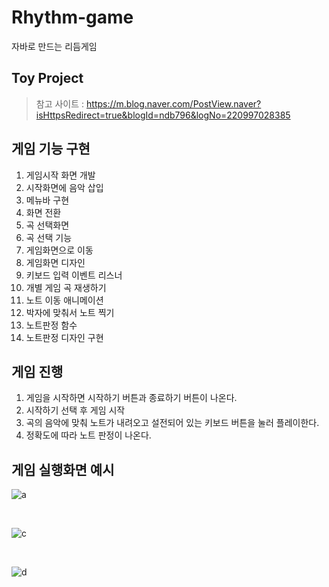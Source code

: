 # Rhythm-game
자바로 만드는 리듬게임 

## Toy Project 
> 참고 사이트 : https://m.blog.naver.com/PostView.naver?isHttpsRedirect=true&blogId=ndb796&logNo=220997028385
## 게임 기능 구현
1. 게임시작 화면 개발    
2. 시작화면에 음악 삽입    
3. 메뉴바 구현    
4. 화면 전환    
5. 곡 선택화면    
6. 곡 선택 기능    
7. 게임화면으로 이동    
8. 게임화면 디자인    
9. 키보드 입력 이벤트 리스너    
10. 개별 게임 곡 재생하기    
11. 노트 이동 애니메이션    
12. 박자에 맞춰서 노트 찍기    
13. 노트판정 함수    
14. 노트판정 디자인 구현    


## 게임 진행
1. 게임을 시작하면 시작하기 버튼과 종료하기 버튼이 나온다.     
2. 시작하기 선택 후 게임 시작    
3. 곡의 음악에 맞춰 노트가 내려오고 설전되어 있는 키보드 버튼을 눌러 플레이한다.    
4. 정확도에 따라 노트 판정이 나온다.    


## 게임 실행화면 예시
![a](https://user-images.githubusercontent.com/52366841/125402410-581e4600-e3ef-11eb-819f-e7dd13b642c9.PNG)

<br>

![c](https://user-images.githubusercontent.com/52366841/125402453-64a29e80-e3ef-11eb-93c1-c16988400275.PNG)

<br>

![d](https://user-images.githubusercontent.com/52366841/125402487-6cfad980-e3ef-11eb-8edf-cbd5d0a6c2f5.PNG)

<br>

